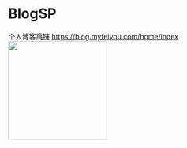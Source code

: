 # BlogSP
个人博客跳链 <a href="https://blog.myfeiyou.com/home/index">https://blog.myfeiyou.com/home/index</a>
<br>
<img src="https://blog.myfeiyou.com/public/public/images/weixin_chart.jpg" width="200px" alt="">
